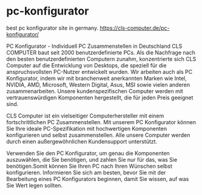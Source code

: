 # pc-konfigurator
best pc konfigurator site in germany. https://cls-computer.de/pc-konfigurator/

PC Konfigurator - Individuell PC Zusammenstellen in Deutschland
CLS COMPUTER baut seit 2000 benutzerdefinierte PCs. Als die Nachfrage nach den besten benutzerdefinierten Computern zunahm, konzentrierte sich CLS Computer auf die Entwicklung von Desktops, die speziell für die anspruchsvollsten PC-Nutzer entwickelt wurden. Wir arbeiten auch als PC Konfigurator, indem wir mit branchenweit anerkannten Marken wie Intel, NVIDIA, AMD, Microsoft, Western Digital, Asus, MSI sowie vielen anderen zusammenarbeiten. Unsere kundenspezifischen Computer werden mit vertrauenswürdigen Komponenten hergestellt, die für jeden Preis geeignet sind.

CLS Computer ist ein vielseitiger Computerhersteller mit einem fortschrittlichen PC Zusammenstellen. Mit unserem PC Konfigurator können Sie Ihre ideale PC-Spezifikation mit hochwertigen Komponenten konfigurieren und selbst zusammenstellen. Alle unsere Computer werden durch einen außergewöhnlichen Kundensupport unterstützt.

Verwenden Sie den PC Konfigurator, um genau die Komponenten auszuwählen, die Sie benötigen, und zahlen Sie nur für das, was Sie benötigen.Somit können Sie Ihren PC nach Ihren Wünschen selbst konfigurieren.  Informieren Sie sich am besten, bevor Sie mit der Bearbeitung eines PC Konfigurators beginnen, damit Sie wissen, auf was Sie Wert legen sollten.
